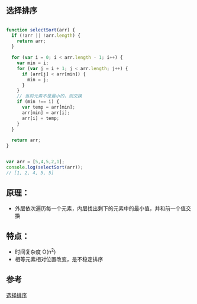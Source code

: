## 选择排序

```javascript

function selectSort(arr) {
  if (!arr || !arr.length) {
    return arr;
  }
  
  for (var i = 0; i < arr.length - 1; i++) {
    var min = i;
    for (var j = i + 1; j < arr.length; j++) {    
      if (arr[j] < arr[min]) {
        min = j;
      }
    }
    // 当前元素不是最小的，则交换
    if (min !== i) {
      var temp = arr[min];
      arr[min] = arr[i];
      arr[i] = temp;    
    }
  }
  
  return arr;
}


var arr = [5,4,5,2,1];
console.log(selectSort(arr));
// [1, 2, 4, 5, 5]
```

## 原理：
* 外层依次遍历每一个元素，内层找出剩下的元素中的最小值，并和前一个值交换

## 特点：
* 时间复杂度 O(n<sup>2</sup>)
* 相等元素相对位置改变，是不稳定排序

## 参考
[选择排序](https://visualgo.net/zh/sorting)
